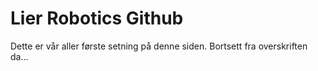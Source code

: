 # Lier Robotics Github
Dette er vår aller første setning på denne siden. Bortsett fra overskriften da...
